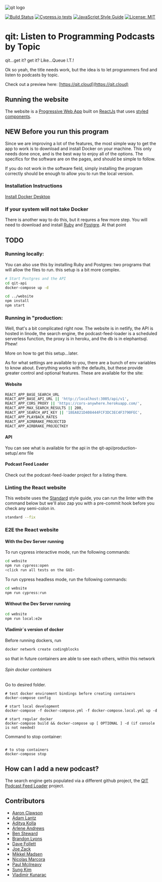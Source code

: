 ![qit logo](https://github.com/codingblocks/podcast-app/blob/master/website/public/images/icons/icon-144x144.png)

[![Build Status](https://travis-ci.org/codingblocks/podcast-app.svg?branch=master)](https://travis-ci.org/codingblocks/podcast-app)
[![Cypress.io tests](https://img.shields.io/badge/cypress.io-tests-green.svg)](https://cypress.io)
[![JavaScript Style Guide](https://img.shields.io/badge/code_style-standard-green.svg)](https://standardjs.com)
[![License: MIT](https://img.shields.io/badge/License-MIT-green.svg)](https://opensource.org/licenses/MIT)

# qit: Listen to Programming Podcasts by Topic
qit...get it? get it? Like...Queue I.T.!

Ok so yeah, the title needs work, but the idea is to let programmers find and listen to podcasts by topic.

Check out a preview here: [https://qit.cloud](https://qit.cloud)

## Running the website

The website is a [Progressive Web App](https://developers.google.com/web/progressive-web-apps/) built on [ReactJs](https://reactjs.org/) that uses [styled components](https://www.styled-components.com/docs/basics).


## NEW Before you run this program ##
Since we are improving a lot of the features, the most simple way to get the app to work is to download and install Docker on your machine. This only needs done once, and is the best way to enjoy all of the options. The specifics for the software are on the pages, and should be simple to follow.

If you do not work in the software field, simply installing the program correctly should be enough to allow you to run the local version.

### Installation Instructions ###
[Install Docker Desktop](https://docs.docker.com/install/#supported-platforms)

### If your system will not take Docker ###
There is another way to do this, but it requres a few more step. You will need to download and install [Ruby](https://www.ruby-lang.org/en/downloads/) and [Postgre](https://www.postgresql.org/download/). At that point 
## TODO ##


### Running locally:

You can also use this by installing Ruby and Postgres: two programs that will allow the files to run. this setup is a bit more complex. 

```bash
# Start Postgres and the API
cd qit-api
docker-compose up -d

cd ../website
npm install
npm start
```

### Running in "production:

Well, that's a bit complicated right now. The website is in netlify, the API is hosted in linode, the search engine, the podcast-feed-loader is a scheduled serverless function, the proxy is in heroku, and the db is in elephantsql. Phew!

More on how to get this setup...later.

As for what settings are available to you, there are a bunch of env variables to know about. Everything works with the defaults, but these provide greater control and optional features. These are available for the site:

#### Website

```bash
REACT_APP_BASE_SEARCH_URL
REACT_APP_BASE_API_URL || 'http://localhost:3005/api/v1',
REACT_APP_CORS_PROXY || 'https://cors-anywhere.herokuapp.com/',
REACT_APP_MAX_SEARCH_RESULTS || 200,
REACT_APP_SEARCH_API_KEY || '18EA821D408444FCF3DC3EC4F3790FEC',
REACT_APP_PLAYBACK_RATES
REACT_APP_AIRBRAKE_PROJECTID
REACT_APP_AIRBRAKE_PROJECTKEY
```

#### API

You can see what is available for the api in the qit-api/production-setup/.env file

#### Podcast Feed Loader

Check out the podcast-feed-loader project for a listing there.

### Linting the React website

This website uses the [Standard](https://github.com/standard/standard) style guide, you can run the linter with the command below but we'll also zap you with a pre-commit hook before you check any semi-colon in.

```bash
standard --fix
```
### E2E the React website

#### With the Dev Server running

To run cypress interactive mode, run the following commands:

```bash
cd website
npm run cypress:open
<click run all tests on the GUI>
```

To run cypress headless mode, run the following commands:

```bash
cd website
npm run cypress:run
```

#### Without the Dev Server running

```bash
cd website
npm run local:e2e
```

#### Vladimir`s version of docker
Before running dockers, run
```bash
docker network create codingblocks
```
so that in future containers are able to see each others, within this network

###### Spin docker containers
Go to desired folder.
```
# test docker enviroment bindings before creating containers
docker-compose config

# start local development
docker-compose -f docker-compose.yml -f docker-compose.local.yml up -d

# start regular docker
docker-compose build && docker-compose up [ OPTIONAL ] -d (if console is not needed)
```

Command to stop container:

```;bash

# to stop containers
docker-compose stop
```

## How can I add a new podcast?

The search engine gets populated via a different github project, the [QIT Podcast Feed Loader](https://github.com/codingblocks/qit-podcast-feed-loader) project.

## Contributors
- [Aaron Clawson](https://github.com/MadVikingGod)
- [Adam Lantz](https://github.com/AdamLantz)
- [Aditya Kolla](https://github.com/aditya-kolla)
- [Arlene Andrews](https://github.com/arleneandrews)
- [Ben Steward](https://github.com/tehpsalmist)
- [Brandon Lyons](https://github.com/lyonsbp)
- [Dave Follett](https://github.com/davefollett)
- [Joe Zack](https://github.com/THEjoezack)
- [Mikkel Madsen](https://github.com/Madsn)
- [Nicolas Marcora](https://github.com/nmarcora)
- [Paul Mcilreavy](https://github.com/pmcilreavy)
- [Sung Kim](https://github.com/dance2die/)
- [Vladimir Kunarac](https://github.com/vlado92)
